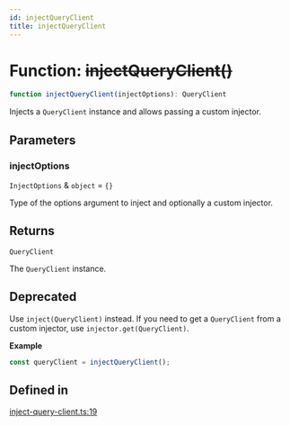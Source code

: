 ```yaml
---
id: injectQueryClient
title: injectQueryClient
---
```


# Function: ~~injectQueryClient()~~

```ts
function injectQueryClient(injectOptions): QueryClient
```

Injects a `QueryClient` instance and allows passing a custom injector.

## Parameters

### injectOptions

`InjectOptions` & `object` = `{}`

Type of the options argument to inject and optionally a custom injector.

## Returns

`QueryClient`

The `QueryClient` instance.

## Deprecated

Use `inject(QueryClient)` instead.
If you need to get a `QueryClient` from a custom injector, use `injector.get(QueryClient)`.

**Example**
```ts
const queryClient = injectQueryClient();
```

## Defined in

[inject-query-client.ts:19](https://github.com/TanStack/query/blob/main/packages/angular-query-experimental/src/inject-query-client.ts#L19)
